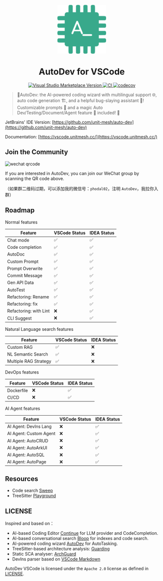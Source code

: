 <p align="center">
  <img src="media/pluginIcon.png" width="160px" height="160px"  alt="logo" />
</p>
<h1 align="center">AutoDev for VSCode</h1>
<p align="center">
    <a href="https://marketplace.visualstudio.com/items?itemName=Phodal.autodev">
        <img src="https://img.shields.io/visual-studio-marketplace/v/Phodal.autodev" alt="Visual Studio Marketplace Version" />
    </a>
    <a href="https://github.com/unit-mesh/auto-dev-vscode/actions/workflows/ci.yml">
        <img src="https://github.com/unit-mesh/auto-dev-vscode/actions/workflows/ci.yml/badge.svg" alt="CI" />
    </a>
    <a href="https://codecov.io/gh/unit-mesh/auto-dev-vscode">
        <img src="https://codecov.io/gh/unit-mesh/auto-dev-vscode/graph/badge.svg?token=2i07qhIqQh" alt="codecov" />
    </a>
</p>

> 🧙‍AutoDev: the AI-powered coding wizard with multilingual support 🌐, auto code generation 🏗️, and a helpful
> bug-slaying assistant 🐞! Customizable prompts 🎨 and a magic Auto Dev/Testing/Document/Agent feature 🧪 included! 🚀

JetBrains' IDE Version: [https://github.com/unit-mesh/auto-dev](https://github.com/unit-mesh/auto-dev)

Documentation: [https://vscode.unitmesh.cc/](https://vscode.unitmesh.cc/)

## Join the Community

<img src="https://unitmesh.cc/images/qrcode.jpg" height="400px" alt="wechat qrcode" />

If you are interested in AutoDev, you can join our WeChat group by scanning the QR code above.

（如果群二维码过期，可以添加我的微信号：`phodal02`，注明 `AutoDev`，我拉你入群）

## Roadmap

Normal features

| Feature                | VSCode Status | IDEA Status |
|------------------------|---------------|-------------|
| Chat mode              | ✅             | ✅           |
| Code completion        | ✅             | ✅           |
| AutoDoc                | ✅             | ✅           |
| Custom Prompt          | ✅             | ✅           |
| Prompt Overwrite       | ✅             | ✅           |
| Commit Message         | ✅             | ✅           |
| Gen API Data           | ✅             | ✅           |
| AutoTest               | ✅             | ✅           |
| Refactoring: Rename    | ✅             | ✅           |
| Refactoring: fix       | ✅             | ✅           |
| Refactoring: with Lint | ❌             | ✅           |
| CLI Suggest            | ❌             | ✅           |

Natural Language search features

| Feature                | VSCode Status | IDEA Status |
|------------------------|---------------|-------------|
| Custom RAG             | ✅             | ❌           |
| NL Semantic Search     | ✅             | ❌           |
| Multiple RAG Strategy  | ✅             | ❌           |

DevOps features

| Feature                | VSCode Status | IDEA Status |
|------------------------|---------------|-------------|
| Dockerfile             | ❌             | ✅           |
| CI/CD                  | ❌             | ✅           |

AI Agent features

| Feature                | VSCode Status | IDEA Status |
|------------------------|---------------|-------------|
| AI Agent: DevIns Lang  | ❌             | ✅           |
| AI Agent: Custom Agent | ❌             | ✅           |
| AI Agent: AutoCRUD     | ❌             | ✅           |
| AI Agent: AutoArkUI    | ❌             | ✅           |
| AI Agent: AutoSQL      | ❌             | ✅           |
| AI Agent: AutoPage     | ❌             | ✅           |

## Resources

- Code search [Sweep](https://github.com/sweepai/sweep)
- TreeSitter [Playground](https://tree-sitter.github.io/tree-sitter/playground)

## LICENSE

Inspired and based on：

- AI-based Coding Editor [Continue](https://github.com/continuedev/continue) for LLM provider and CodeCompletion.
- AI-based conversational search [Bloop](https://github.com/BloopAI/bloop) for indexes and code search.
- AI-powered coding wizard [AutoDev](https://github.com/unit-mesh/auto-dev) for AutoTasking.
- TreeSitter-based architecture analysis: [Guarding](https://github.com/modernizing/guarding)
- Static SCA analyser: [ArchGuard](https://github.com/archguard/archguard)
- DevIns parser based
  on [VSCode Markdown](https://github.com/microsoft/vscode/blob/main/extensions/markdown-basics/syntaxes/markdown.tmLanguage.json)

AutoDev VSCode is licensed under the `Apache 2.0` license as defined in [LICENSE](./LICENSE).
